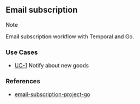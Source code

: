 ## Email subscription

> [!NOTE]
> Email subscription workflow with Temporal and Go.

### Use Cases

- [UC-1](./usecases/goods/README.md) Notify about new goods

### References

- [email-subscription-project-go](https://github.com/temporalio/email-subscription-project-go)
